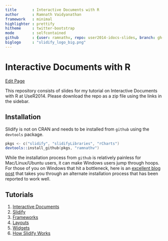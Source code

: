 ```yaml
---
title       : Interactive Documents with R
author      : Ramnath Vaidyanathan
framework   : minimal
highlighter : prettify
hitheme     : twitter-bootstrap
mode        : selfcontained
github      : {user: ramnathv, repo: user2014-idocs-slides, branch: gh-pages}
biglogo     : "slidify_logo_big.png"
---
```


# Interactive Documents with R

<a href="http://prose.io/#{{site.github.user}}/{{site.github.repo}}/edit/gh-pages/index.Rmd" class="button icon edit">Edit Page</a>



This repository consists of slides for my tutorial on Interactive Documents with R at UseR2014. Please download the repo as a zip file using the links in the sidebar.

## Installation

Slidify is not on CRAN and needs to be installed from `github` using the `devtools` package.

```S
pkgs <- c("slidify", "slidifyLibraries", "rCharts")
devtools::install_github(pkgs, "ramnathv")
```

While the installation process from `github` is relatively painless for Mac/Linux/Ubuntu users, it can make Windows users jump through hoops. For those of you on Windows that hit a bottleneck, here is an [excellent blog post](http://thiagosilva.wordpress.com/2013/02/17/installing-slidify-on-a-windows-machine/) that takes you through an alternate installation process that has been reported to work well.

## Tutorials

1. [Interactive Documents](tutorials/00)
1. [Slidify](tutorials/01)
2. [Frameworks](tutorials/02)
3. [Layouts](tutorials/03)
4. [Widgets](tutorials/04)
5. [How Slidify Works](tutorials/05)

<style>ol.linenums {margin-left: -5px;}</style>

<!-- rmarkdown v1 -->
